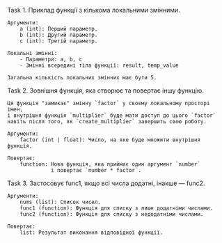 Task 1. Приклад функції з кількома локальними змінними.
    
    Аргументи:
        a (int): Перший параметр.
        b (int): Другий параметр.
        c (int): Третій параметр.
        
    Локальні змінні:
        - Параметри: a, b, c
        - Змінні всередині тіла функції: result, temp_value
    
    Загальна кількість локальних змінних має бути 5.

Task 2. Зовнішня функція, яка створює та повертає іншу функцію.
    
    Ця функція "замикає" змінну `factor` у своєму локальному просторі імен,
    і внутрішня функція `multiplier` буде мати доступ до цього `factor`
    навіть після того, як `create_multiplier` завершить свою роботу.

    Аргументи:
        factor (int | float): Число, на яке буде множити внутрішня функція.

    Повертає:
        function: Нова функція, яка приймає один аргумент `number`
                  і повертає `number * factor`.

Task 3. Застосовує func1, якщо всі числа додатні, інакше — func2.

    Аргументи:
        nums (list): Список чисел.
        func1 (function): Функція для списку з лише додатніми числами.
        func2 (function): Функція для списку з недодатніми числами.

    Повертає:
        list: Результат виконання відповідної функції.
